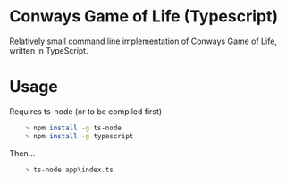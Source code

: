 # Conways Game of Life (Typescript)

Relatively small command line implementation of Conways Game of Life, written in TypeScript.

# Usage

Requires ts-node (or to be compiled first)

```bash
    > npm install -g ts-node
    > npm install -g typescript
```

Then...

```bash
    > ts-node app\index.ts
```